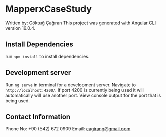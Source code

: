 # MapperxCaseStudy

Written by: Göktuğ Çağıran
This project was generated with [Angular CLI](https://github.com/angular/angular-cli) version 16.0.4.

## Install Dependencies

run `npm install` to install dependencies.

## Development server

Run `ng serve` in terminal for a development server. Navigate to `http://localhost:4200/`. If port 4200 is currently being used it will automatically will use another port. View console output for the port that is being used.

## Contact Information

Phone No: +90 (542) 672 0909
Email: cagirang@gmail.com
